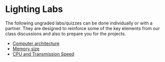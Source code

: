 # Lighting Labs

The following ungraded labs/quizzes can be done individually or with a partner. They are designed to reinforce some of the key elements from our class discussions and also to prepare you for the projects.

*  [Computer architecture](arch.md)
*  [Memory size](size.md)
*  [CPU and Transmission Speed](speed.md)
